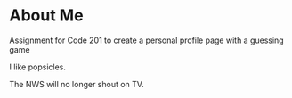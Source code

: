 # About Me
Assignment for Code 201 to create a personal profile page with a guessing game

I like popsicles.

The NWS will no longer shout on TV.
